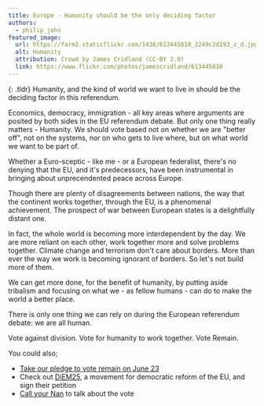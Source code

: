 ```yaml
---
title: Europe - Humanity should be the only deciding factor
authors:
  - philip_john
featured_image:
  url: https://farm2.staticflickr.com/1436/613445810_2249c2d193_z_d.jpg
  alt: Humanity
  attribution: Crowd by James Cridland (CC-BY 2.0)
  link: https://www.flickr.com/photos/jamescridland/613445810
---
```


{: .tldr}
Humanity, and the kind of world we want to live in should be the deciding factor in this referendum.

Economics, democracy, immigration - all key areas where arguments are posited by both sides in the EU referendum debate. But only one thing really matters - Humanity. We should vote based not on whether we are "better off", not on the systems, nor on who gets to live where, but on what world we want to be part of.

Whether a Euro-sceptic - like me - or a European federalist, there's no denying that the EU, and it's predecessors, have been instrumental in bringing about unprecendented peace across Europe.

Though there are plenty of disagreements between nations, the way that the continent works together, through the EU, is a phenomenal achievement. The prospect of war between European states is a delightfully distant one.

In fact, the whole world is becoming more interdependent by the day. We are more reliant on each other, work together more and solve problems together. Climate change and terrorism don't care about borders. More than ever the way we work is becoming ignorant of borders. So let's not build more of them.

We can get more done, for the benefit of humanity, by putting aside tribalism and focusing on what we - as fellow humans - can do to make the world a better place.

There is only one thing we can rely on during the European referendum debate: we are all human.

Vote against division. Vote for humanity to work together. Vote Remain.

You could also;

* [Take our pledge to vote remain on June 23](https://voteremain.somethingnew.org.uk/)
* Check out [DiEM25](http://diem25.org), a movement for democratic reform of the EU, and sign their petition
* [Call your Nan](http://www.callyournan.com/) to talk about the vote
